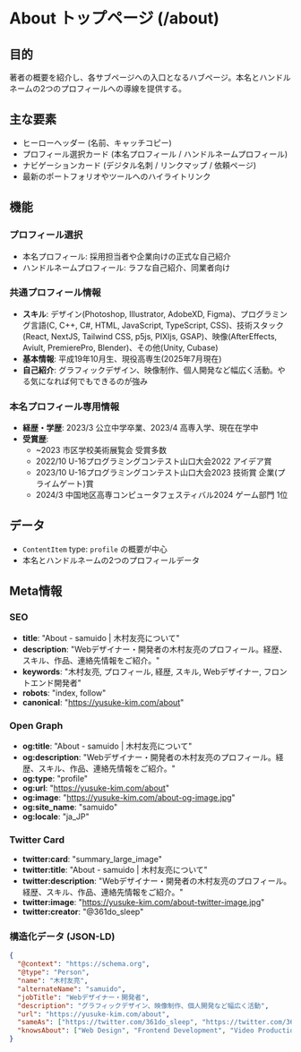 # About トップページ (/about)

## 目的

著者の概要を紹介し、各サブページへの入口となるハブページ。本名とハンドルネームの2つのプロフィールへの導線を提供する。

## 主な要素

- ヒーローヘッダー (名前、キャッチコピー)
- プロフィール選択カード (本名プロフィール / ハンドルネームプロフィール)
- ナビゲーションカード (デジタル名刺 / リンクマップ / 依頼ページ)
- 最新のポートフォリオやツールへのハイライトリンク

## 機能

### プロフィール選択

- 本名プロフィール: 採用担当者や企業向けの正式な自己紹介
- ハンドルネームプロフィール: ラフな自己紹介、同業者向け

### 共通プロフィール情報

- **スキル**: デザイン(Photoshop, Illustrator, AdobeXD, Figma)、プログラミング言語(C, C++, C#, HTML, JavaScript, TypeScript, CSS)、技術スタック(React, NextJS, Tailwind CSS, p5js, PIXIjs, GSAP)、映像(AfterEffects, Aviult, PremierePro, Blender)、その他(Unity, Cubase)
- **基本情報**: 平成19年10月生、現役高専生(2025年7月現在)
- **自己紹介**: グラフィックデザイン、映像制作、個人開発など幅広く活動。やる気になれば何でもできるのが強み

### 本名プロフィール専用情報

- **経歴・学歴**: 2023/3 公立中学卒業、2023/4 高専入学、現在在学中
- **受賞歴**:
  - ~2023 市区学校美術展覧会 受賞多数
  - 2022/10 U-16プログラミングコンテスト山口大会2022 アイデア賞
  - 2023/10 U-16プログラミングコンテスト山口大会2023 技術賞 企業(プライムゲート)賞
  - 2024/3 中国地区高専コンピュータフェスティバル2024 ゲーム部門 1位

## データ

- `ContentItem` type: `profile` の概要が中心
- 本名とハンドルネームの2つのプロフィールデータ

## Meta情報

### SEO

- **title**: "About - samuido | 木村友亮について"
- **description**: "Webデザイナー・開発者の木村友亮のプロフィール。経歴、スキル、作品、連絡先情報をご紹介。"
- **keywords**: "木村友亮, プロフィール, 経歴, スキル, Webデザイナー, フロントエンド開発者"
- **robots**: "index, follow"
- **canonical**: "https://yusuke-kim.com/about"

### Open Graph

- **og:title**: "About - samuido | 木村友亮について"
- **og:description**: "Webデザイナー・開発者の木村友亮のプロフィール。経歴、スキル、作品、連絡先情報をご紹介。"
- **og:type**: "profile"
- **og:url**: "https://yusuke-kim.com/about"
- **og:image**: "https://yusuke-kim.com/about-og-image.jpg"
- **og:site_name**: "samuido"
- **og:locale**: "ja_JP"

### Twitter Card

- **twitter:card**: "summary_large_image"
- **twitter:title**: "About - samuido | 木村友亮について"
- **twitter:description**: "Webデザイナー・開発者の木村友亮のプロフィール。経歴、スキル、作品、連絡先情報をご紹介。"
- **twitter:image**: "https://yusuke-kim.com/about-twitter-image.jpg"
- **twitter:creator**: "@361do_sleep"

### 構造化データ (JSON-LD)

```json
{
  "@context": "https://schema.org",
  "@type": "Person",
  "name": "木村友亮",
  "alternateName": "samuido",
  "jobTitle": "Webデザイナー・開発者",
  "description": "グラフィックデザイン、映像制作、個人開発など幅広く活動",
  "url": "https://yusuke-kim.com/about",
  "sameAs": ["https://twitter.com/361do_sleep", "https://twitter.com/361do_design"],
  "knowsAbout": ["Web Design", "Frontend Development", "Video Production", "Graphic Design"]
}
```
